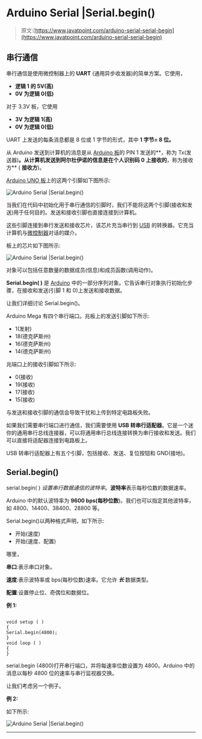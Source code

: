 # Arduino Serial |Serial.begin()

> 原文:[https://www.javatpoint.com/arduino-serial-serial-begin](https://www.javatpoint.com/arduino-serial-serial-begin)

## 串行通信

串行通信是使用微控制器上的 **UART** (通用异步收发器)的简单方案。它使用，

*   **逻辑 1 的 5V(高)**
*   **0V 为逻辑 0(低)**

对于 3.3V 板，它使用

*   **3V 为逻辑 1(高)**
*   **0V 为逻辑 0(低)**

UART 上发送的每条消息都是 8 位或 1 字节的形式，其中 **1 字节= 8 位。**

从 Arduino 发送到计算机的消息是从 [Arduino 板](https://www.javatpoint.com/arduino-boards)的 PIN 1 发送的**，称为 Tx(发送器)**。从计算机发送到阿尔杜伊诺的信息是在个人识别码 0 上接收的**，称为接收方** ( **接收方**)。

[Arduino UNO 板](https://www.javatpoint.com/arduino-uno)上的这两个引脚如下图所示:

![Arduino Serial |Serial.begin()](../Images/69de1ee7f71efda41ee029e5a3cfca94.png)

当我们在代码中初始化用于串行通信的引脚时，我们不能将这两个引脚(接收和发送)用于任何目的。发送和接收引脚也直接连接到计算机。

这些引脚连接到串行发送和接收芯片，该芯片充当串行到 [USB](https://www.javatpoint.com/usb-full-form) 的转换器。它充当计算机与[微控制器](https://www.javatpoint.com/microcontroller)对话的媒介。

板上的芯片如下图所示:

![Arduino Serial |Serial.begin()](../Images/ac763ae7fb7ddf0e52fdf3e5c0662546.png)

对象可以包括任意数量的数据成员(信息)和成员函数(调用动作)。

**Serial.begin( )** 是 [Arduino](https://www.javatpoint.com/arduino) 中的一部分序列对象。它告诉串行对象执行初始化步骤，在接收和发送(引脚 1 和 0)上发送和接收数据。

让我们详细讨论 Serial.begin()。

Arduino Mega 有四个串行端口。兆板上的发送引脚如下所示:

*   1(发射)
*   18(德克萨斯州)
*   16(德克萨斯州)
*   14(德克萨斯州)

兆端口上的接收引脚如下所示:

*   0(接收)
*   19(接收)
*   17(接收)
*   15(接收)

与发送和接收引脚的通信会导致干扰和上传到特定电路板失败。

如果我们需要串行端口进行通信，我们需要使用 **USB 转串行适配器**。它是一个迷你的通用串行总线连接器，可以将通用串行总线连接转换为串行接收和发送。我们可以直接将适配器连接到电路板上。

USB 转串行适配器上有五个引脚，包括接收、发送、复位按钮和 GND(接地)。

## Serial.begin()

serial.begin( ) *设置串行数据通信的波特率*。**波特率**表示每秒位数的数据速率。

Arduino 中的默认波特率为 **9600 bps(每秒位数**)。我们也可以指定其他波特率，如 4800、14400、38400、28800 等。

Serial.begin()以两种格式声明，如下所示:

*   开始(速度)
*   开始(速度、配置)

哪里，

**串口**:表示串口对象。

**速度**:表示波特率或 bps(每秒位数)速率。它允许 ***长*** 数据类型。

**配置**:设置停止位、奇偶位和数据位。

**例 1:**

```

void setup ( )
{
Serial.begin(4800); 
}
void loop ( )
{
}

```

serial.begin (4800)打开串行端口，并将每速率位数设置为 4800。Arduino 中的消息以每秒 4800 位的速率与串行监视器交换。

让我们考虑另一个例子。

**例 2:**

如下所示:

![Arduino Serial |Serial.begin()](../Images/83d32a36791aafc870b10784b2c0dcad.png)

* * *